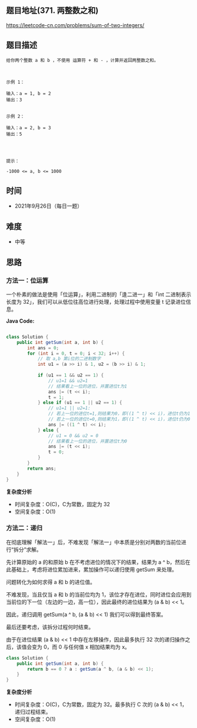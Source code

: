 
## 题目地址(371. 两整数之和)

https://leetcode-cn.com/problems/sum-of-two-integers/

## 题目描述

```
给你两个整数 a 和 b ，不使用 运算符 + 和 - ​​​​​​​，计算并返回两整数之和。

 

示例 1：

输入：a = 1, b = 2
输出：3


示例 2：

输入：a = 2, b = 3
输出：5


 

提示：

-1000 <= a, b <= 1000
```

## 时间

- 2021年9月26日（每日一题）

## 难度

- 中等

## 思路

### 方法一：位运算

一个朴素的做法是使用「位运算」，利用二进制的「逢二进一」和「int 二进制表示长度为 32」，我们可以从低位往高位进行处理，处理过程中使用变量 t 记录进位信息。

**Java Code:**

```java

class Solution {
    public int getSum(int a, int b) {
        int ans = 0;
        for (int i = 0, t = 0; i < 32; i++) {
            // 取 a,b 第i位的二进制数字
            int u1 = (a >> i) & 1, u2 = (b >> i) & 1;
            
            if (u1 == 1 && u2 == 1) {
                // u1=1 && u2=1
                // 结果看上一位的进位，并置进位t为1
                ans |= (t << i);
                t = 1;
            } else if (u1 == 1 || u2 == 1) {
                // u1=1 || u2=1:
                // 若上一位的进位t=1,则结果为0，即((1 ^ t) << i)，进位t仍为1
                // 若上一位的进位t=0,则结果为1，即((1 ^ t) << i)，进位t仍为0
                ans |= ((1 ^ t) << i);
            } else {
                // u1 = 0 && u2 = 0
                // 结果看上一位的进位，并置进位t为0
                ans |= (t << i);
                t = 0;
            }
        }
        return ans;
    }
}

```


**复杂度分析**

- 时间复杂度：O(C)，C为常数，固定为 32
- 空间复杂度：O(1)

### 方法二：递归
在彻底理解「解法一」后，不难发现「解法一」中本质是分别对两数的当前位进行“拆分”求解。

先计算原始的 a 的和原始 b 在不考虑进位的情况下的结果，结果为 a ^ b，然后在此基础上，考虑将进位累加进来，累加操作可以递归使用 getSum 来处理。

问题转化为如何求得 a 和 b 的进位值。

不难发现，当且仅当 a 和 b 的当前位均为 1，该位才存在进位，同时进位会应用到当前位的下一位（左边的一边，高一位），因此最终的进位结果为 (a & b) << 1。

因此，递归调用 getSum(a ^ b, (a & b) << 1) 我们可以得到最终答案。

最后还要考虑，该拆分过程何时结束。

由于在进位结果 (a & b) << 1 中存在左移操作，因此最多执行 32 次的递归操作之后，该值会变为 0，而 0 与任何值 x 相加结果均为 x。

```java
class Solution {
    public int getSum(int a, int b) {
        return b == 0 ? a : getSum(a ^ b, (a & b) << 1);
    }
}
```

**复杂度分析**

- 时间复杂度：O(C)，C为常数，固定为 32。最多执行 C 次的 (a & b) << 1，递归过程结束。
- 空间复杂度：O(1)
